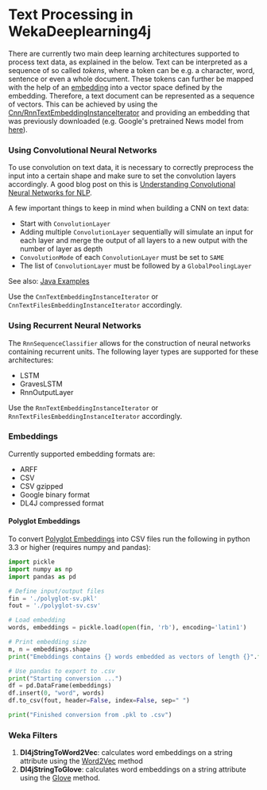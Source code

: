 # Text Processing in WekaDeeplearning4j
There are currently two main deep learning architectures supported to process text data, as explained in the below.
Text can be interpreted as a sequence of so called *tokens*, where a token can be e.g. a character, word, sentence or even a whole document. These tokens can further be mapped with the help of an [embedding](https://en.wikipedia.org/wiki/Word_embedding) into a vector space defined by the embedding. Therefore, a text document can be represented as a sequence of vectors. This can be achieved by using the [Cnn/RnnTextEmbeddingInstanceIterator](data.md#cnnrnntextembeddinginstanceiterator) and providing an embedding that was previously downloaded (e.g. Google's pretrained News model from [here](https://code.google.com/archive/p/word2vec/)). 

### Using Convolutional Neural Networks
To use convolution on text data, it is necessary to correctly preprocess the input into a certain shape and make sure to set the convolution layers accordingly. A good blog post on this is [Understanding Convolutional Neural Networks for NLP](http://www.wildml.com/2015/11/understanding-convolutional-neural-networks-for-nlp/).

A few important things to keep in mind when building a CNN on text data:

- Start with `ConvolutionLayer`
- Adding multiple `ConvolutionLayer` sequentially will simulate an input for each layer and merge the output of all layers to a new output with the number of layer as depth
- `ConvolutionMode` of each `ConvolutionLayer` must be set to `SAME`
- The list of `ConvolutionLayer` must be followed by a `GlobalPoolingLayer`

See also: [Java Examples](../examples/classifying-imdb.md#java-cnn)

Use the `CnnTextEmbeddingInstanceIterator` or `CnnTextFilesEmbeddingInstanceIterator` accordingly.

### Using Recurrent Neural Networks

The `RnnSequenceClassifier` allows for the construction of neural networks containing recurrent units. The following layer types are supported for these architectures:

- LSTM
- GravesLSTM
- RnnOutputLayer

Use the `RnnTextEmbeddingInstanceIterator` or `RnnTextFilesEmbeddingInstanceIterator` accordingly.
### Embeddings

Currently supported embedding formats are:

- ARFF
- CSV
- CSV gzipped
- Google binary format
- DL4J compressed format

#### Polyglot Embeddings
To convert [Polyglot Embeddings](https://sites.google.com/site/rmyeid/projects/polyglot) into CSV files run the following in python 3.3 or higher (requires numpy and pandas):
```python
import pickle
import numpy as np
import pandas as pd

# Define input/output files
fin = './polyglot-sv.pkl'
fout = './polyglot-sv.csv'

# Load embedding
words, embeddings = pickle.load(open(fin, 'rb'), encoding='latin1')

# Print embedding size
m, n = embeddings.shape
print("Emebddings contains {} words embedded as vectors of length {}".format(m, n))

# Use pandas to export to .csv
print("Starting conversion ...")
df = pd.DataFrame(embeddings)
df.insert(0, "word", words)
df.to_csv(fout, header=False, index=False, sep=" ")

print("Finished conversion from .pkl to .csv")

```

### Weka Filters

 1. __Dl4jStringToWord2Vec__: calculates word embeddings on a string attribute using the [Word2Vec](https://code.google.com/archive/p/word2vec/) method
 2. __Dl4jStringToGlove__: calculates word embeddings on a string attribute using the [Glove]( https://nlp.stanford.edu/projects/glove/) method.
